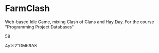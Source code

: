 # FarmClash
Web-based Idle Game, mixing Clash of Clans and Hay Day. For the course "Programming Project Databases"

58

4y%2"GM6!tA8
